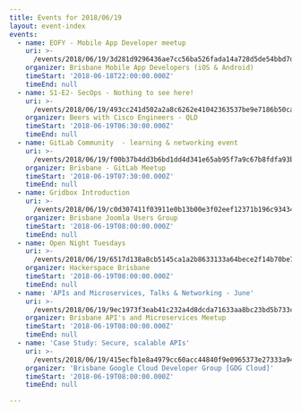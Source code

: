 ```yaml
---
title: Events for 2018/06/19
layout: event-index
events:
  - name: EOFY - Mobile App Developer meetup
    uri: >-
      /events/2018/06/19/3d281d9296436ae7cc56ba526fada14a728d5de54bbd7d6adbcaee73e31803bc
    organizer: Brisbane Mobile App Developers (iOS & Android)
    timeStart: '2018-06-18T22:00:00.000Z'
    timeEnd: null
  - name: S1-E2- SecOps - Nothing to see here!
    uri: >-
      /events/2018/06/19/493cc241d502a2a8c6262e41042363537be9e7186b50ca0780456522dcbf3b31
    organizer: Beers with Cisco Engineers - QLD
    timeStart: '2018-06-19T06:30:00.000Z'
    timeEnd: null
  - name: GitLab Community  - learning & networking event
    uri: >-
      /events/2018/06/19/f00b37b4dd3b6bd1dd4d341e65ab95f7a9c67b8fdfa93b8b86613e479d63995f
    organizer: Brisbane - GitLab Meetup
    timeStart: '2018-06-19T07:30:00.000Z'
    timeEnd: null
  - name: Gridbox Introduction
    uri: >-
      /events/2018/06/19/c0d307411f03911e0b13b00e3f02eef12371b196c934345ae9357a5d9a23c709
    organizer: Brisbane Joomla Users Group
    timeStart: '2018-06-19T08:00:00.000Z'
    timeEnd: null
  - name: Open Night Tuesdays
    uri: >-
      /events/2018/06/19/6517d138a8cb5145ca1a2b8633133a64bece2f14b70be7e6f25db2bbaf8adf70
    organizer: Hackerspace Brisbane
    timeStart: '2018-06-19T08:00:00.000Z'
    timeEnd: null
  - name: 'APIs and Microservices, Talks & Networking - June'
    uri: >-
      /events/2018/06/19/9ec1973f3eab41c232a4d8dcda71633aa8bc23bd5b733c4adb3a165c96b7e218
    organizer: Brisbane API's and Microservices Meetup
    timeStart: '2018-06-19T08:00:00.000Z'
    timeEnd: null
  - name: 'Case Study: Secure, scalable APIs'
    uri: >-
      /events/2018/06/19/415ecfb1e8a4979cc60acc44840f9e0965373e27333a94d29d1091a913b6b95f
    organizer: 'Brisbane Google Cloud Developer Group [GDG Cloud]'
    timeStart: '2018-06-19T08:00:00.000Z'
    timeEnd: null

---
```

